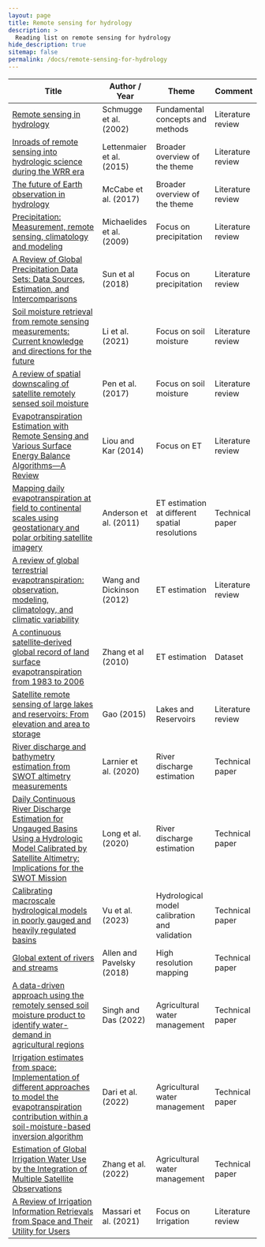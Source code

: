 ```yaml
---
layout: page
title: Remote sensing for hydrology
description: >
  Reading list on remote sensing for hydrology
hide_description: true
sitemap: false
permalink: /docs/remote-sensing-for-hydrology
---
```


| **Title** | **Author / Year** | **Theme** | **Comment** |
|-----------|-------------------|-----------|-------------|
| [Remote sensing in hydrology](https://www.sciencedirect.com/science/article/abs/pii/S0309170802000659) | Schmugge et al. (2002) | Fundamental concepts and methods | Literature review |
| [Inroads of remote sensing into hydrologic science during the WRR era](https://agupubs.onlinelibrary.wiley.com/doi/abs/10.1002/2015WR017616) | Lettenmaier et al. (2015) | Broader overview of the theme | Literature review |
| [The future of Earth observation in hydrology](https://hess.copernicus.org/articles/21/3879/2017/) | McCabe et al. (2017) | Broader overview of the theme | Literature review |
| [Precipitation: Measurement, remote sensing, climatology and modeling](https://www.sciencedirect.com/science/article/abs/pii/S0169809509002488) | Michaelides et al. (2009) | Focus on precipitation | Literature review |
| [A Review of Global Precipitation Data Sets: Data Sources, Estimation, and Intercomparisons](https://agupubs.onlinelibrary.wiley.com/doi/full/10.1002/2017RG000574) | Sun et al (2018) | Focus on precipitation | Literature review |
| [Soil moisture retrieval from remote sensing measurements: Current knowledge and directions for the future](https://www.sciencedirect.com/science/article/abs/pii/S0012825221001744) | Li et al. (2021) | Focus on soil moisture | Literature review |
| [A review of spatial downscaling of satellite remotely sensed soil moisture](https://agupubs.onlinelibrary.wiley.com/doi/full/10.1002/2016RG000543) | Pen et al. (2017) | Focus on soil moisture | Literature review |
| [Evapotranspiration Estimation with Remote Sensing and Various Surface Energy Balance Algorithms—A Review](https://www.mdpi.com/1996-1073/7/5/2821) | Liou and Kar (2014) | Focus on ET | Literature review |
| [Mapping daily evapotranspiration at field to continental scales using geostationary and polar orbiting satellite imagery](https://hess.copernicus.org/articles/15/223/2011/) | Anderson et al. (2011) | ET estimation at different spatial resolutions | Technical paper |
| [A review of global terrestrial evapotranspiration: observation, modeling, climatology, and climatic variability](https://agupubs.onlinelibrary.wiley.com/doi/10.1029/2011rg000373) | Wang and Dickinson (2012) | ET estimation | Literature review |
| [A continuous satellite‐derived global record of land surface evapotranspiration from 1983 to 2006](https://agupubs.onlinelibrary.wiley.com/doi/10.1029/2009wr008800) | Zhang et al (2010) | ET estimation | Dataset |
| [Satellite remote sensing of large lakes and reservoirs: From elevation and area to storage](https://wires.onlinelibrary.wiley.com/doi/abs/10.1002/wat2.1065) | Gao (2015) | Lakes and Reservoirs | Literature review |
| [River discharge and bathymetry estimation from SWOT altimetry measurements](https://www.tandfonline.com/doi/full/10.1080/17415977.2020.1803858) | Larnier et al. (2020) | River discharge estimation | Technical paper |
| [Daily Continuous River Discharge Estimation for Ungauged Basins Using a Hydrologic Model Calibrated by Satellite Altimetry: Implications for the SWOT Mission](https://agupubs.onlinelibrary.wiley.com/doi/full/10.1029/2020WR027309) | Long et al. (2020) | River discharge estimation | Technical paper |
| [Calibrating macroscale hydrological models in poorly gauged and heavily regulated basins](https://hess.copernicus.org/articles/27/3485/2023/hess-27-3485-2023.pdf) | Vu et al. (2023) | Hydrological model calibration and validation | Technical paper |
| [Global extent of rivers and streams](https://www.science.org/doi/10.1126/science.aat0636) | Allen and Pavelsky (2018) | High resolution mapping | Technical paper |
| [A data-driven approach using the remotely sensed soil moisture product to identify water-demand in agricultural regions](https://www.sciencedirect.com/science/article/abs/pii/S0048969722029904) | Singh and Das (2022) | Agricultural water management | Technical paper |
| [Irrigation estimates from space: Implementation of different approaches to model the evapotranspiration contribution within a soil-moisture-based inversion algorithm](https://www.sciencedirect.com/science/article/abs/pii/S0378377422000841) | Dari et al. (2022) | Agricultural water management | Technical paper |
| [Estimation of Global Irrigation Water Use by the Integration of Multiple Satellite Observations](https://agupubs.onlinelibrary.wiley.com/doi/10.1029/2021WR030031) | Zhang et al. (2022) | Agricultural water management | Technical paper |
| [A Review of Irrigation Information Retrievals from Space and Their Utility for Users](https://www.mdpi.com/2072-4292/13/20/4112) | Massari et al. (2021) | Focus on Irrigation | Literature review |




			

